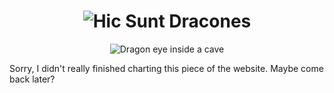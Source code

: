 <h1>
<div align="center">
  <img src="/hicsuntclean.png" alt="Hic Sunt Dracones">
</div></h1>

<div align="center">
  <img src="/dracones-eye.png" alt="Dragon eye inside a cave">
</div>

Sorry, I didn't really finished charting this piece of the website. Maybe come back later?
